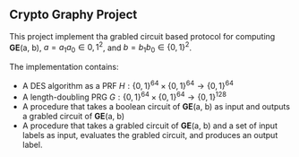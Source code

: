 ## Crypto Graphy Project

This project implement tha grabled circuit based protocol for computing **GE**(a, b), $a=a_1a_0 \in {0,1}^2$, and $b=b_1b_0\in\{0,1\}^2$.

The implementation contains:

* A DES algorithm as a PRF $H:\{0,1\}^{64}\times\{0,1\}^{64}\rightarrow\{0,1\}^{64}$
* A length-doubling PRG $G:\{0,1\}^{64}\times\{0,1\}^{64}\rightarrow\{0,1\}^{128}$
* A procedure that takes a boolean circuit of **GE**(a, b) as input and outputs a grabled circuit of **GE**(a, b)
* A procedure that takes a grabled circuit of **GE**(a, b) and a set of input labels as input, evaluates the grabled circuit, and produces an output label.
